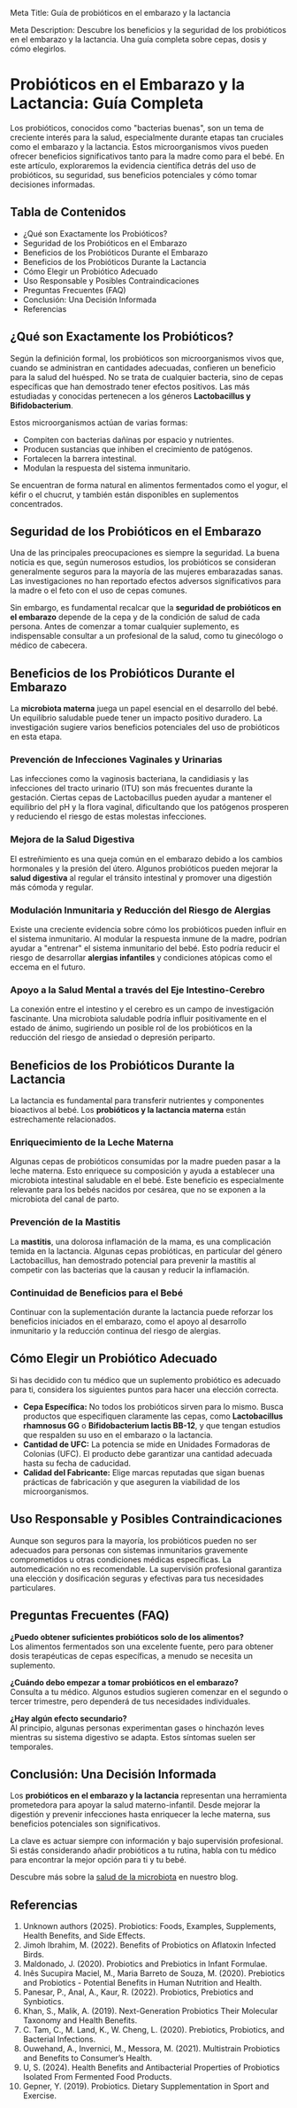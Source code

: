 Meta Title: Guía de probióticos en el embarazo y la lactancia

Meta Description: Descubre los beneficios y la seguridad de los probióticos en el embarazo y la lactancia. Una guía completa sobre cepas, dosis y cómo elegirlos.

# Probióticos en el Embarazo y la Lactancia: Guía Completa

Los probióticos, conocidos como "bacterias buenas", son un tema de creciente interés para la salud, especialmente durante etapas tan cruciales como el embarazo y la lactancia. Estos microorganismos vivos pueden ofrecer beneficios significativos tanto para la madre como para el bebé. En este artículo, exploraremos la evidencia científica detrás del uso de probióticos, su seguridad, sus beneficios potenciales y cómo tomar decisiones informadas.

## Tabla de Contenidos

- ¿Qué son Exactamente los Probióticos?
- Seguridad de los Probióticos en el Embarazo
- Beneficios de los Probióticos Durante el Embarazo
- Beneficios de los Probióticos Durante la Lactancia
- Cómo Elegir un Probiótico Adecuado
- Uso Responsable y Posibles Contraindicaciones
- Preguntas Frecuentes (FAQ)
- Conclusión: Una Decisión Informada
- Referencias

## ¿Qué son Exactamente los Probióticos?

Según la definición formal, los probióticos son microorganismos vivos que, cuando se administran en cantidades adecuadas, confieren un beneficio para la salud del huésped. No se trata de cualquier bacteria, sino de cepas específicas que han demostrado tener efectos positivos. Las más estudiadas y conocidas pertenecen a los géneros **Lactobacillus y Bifidobacterium**.

Estos microorganismos actúan de varias formas:

- Compiten con bacterias dañinas por espacio y nutrientes.
- Producen sustancias que inhiben el crecimiento de patógenos.
- Fortalecen la barrera intestinal.
- Modulan la respuesta del sistema inmunitario.

Se encuentran de forma natural en alimentos fermentados como el yogur, el kéfir o el chucrut, y también están disponibles en suplementos concentrados.

## Seguridad de los Probióticos en el Embarazo

Una de las principales preocupaciones es siempre la seguridad. La buena noticia es que, según numerosos estudios, los probióticos se consideran generalmente seguros para la mayoría de las mujeres embarazadas sanas. Las investigaciones no han reportado efectos adversos significativos para la madre o el feto con el uso de cepas comunes.

Sin embargo, es fundamental recalcar que la **seguridad de probióticos en el embarazo** depende de la cepa y de la condición de salud de cada persona. Antes de comenzar a tomar cualquier suplemento, es indispensable consultar a un profesional de la salud, como tu ginecólogo o médico de cabecera.

## Beneficios de los Probióticos Durante el Embarazo

La **microbiota materna** juega un papel esencial en el desarrollo del bebé. Un equilibrio saludable puede tener un impacto positivo duradero. La investigación sugiere varios beneficios potenciales del uso de probióticos en esta etapa.

### Prevención de Infecciones Vaginales y Urinarias

Las infecciones como la vaginosis bacteriana, la candidiasis y las infecciones del tracto urinario (ITU) son más frecuentes durante la gestación. Ciertas cepas de Lactobacillus pueden ayudar a mantener el equilibrio del pH y la flora vaginal, dificultando que los patógenos prosperen y reduciendo el riesgo de estas molestas infecciones.

### Mejora de la Salud Digestiva

El estreñimiento es una queja común en el embarazo debido a los cambios hormonales y la presión del útero. Algunos probióticos pueden mejorar la **salud digestiva** al regular el tránsito intestinal y promover una digestión más cómoda y regular.

### Modulación Inmunitaria y Reducción del Riesgo de Alergias

Existe una creciente evidencia sobre cómo los probióticos pueden influir en el sistema inmunitario. Al modular la respuesta inmune de la madre, podrían ayudar a "entrenar" el sistema inmunitario del bebé. Esto podría reducir el riesgo de desarrollar **alergias infantiles** y condiciones atópicas como el eccema en el futuro.

### Apoyo a la Salud Mental a través del Eje Intestino-Cerebro

La conexión entre el intestino y el cerebro es un campo de investigación fascinante. Una microbiota saludable podría influir positivamente en el estado de ánimo, sugiriendo un posible rol de los probióticos en la reducción del riesgo de ansiedad o depresión periparto.

## Beneficios de los Probióticos Durante la Lactancia

La lactancia es fundamental para transferir nutrientes y componentes bioactivos al bebé. Los **probióticos y la lactancia materna** están estrechamente relacionados.

### Enriquecimiento de la Leche Materna

Algunas cepas de probióticos consumidas por la madre pueden pasar a la leche materna. Esto enriquece su composición y ayuda a establecer una microbiota intestinal saludable en el bebé. Este beneficio es especialmente relevante para los bebés nacidos por cesárea, que no se exponen a la microbiota del canal de parto.

### Prevención de la Mastitis

La **mastitis**, una dolorosa inflamación de la mama, es una complicación temida en la lactancia. Algunas cepas probióticas, en particular del género Lactobacillus, han demostrado potencial para prevenir la mastitis al competir con las bacterias que la causan y reducir la inflamación.

### Continuidad de Beneficios para el Bebé

Continuar con la suplementación durante la lactancia puede reforzar los beneficios iniciados en el embarazo, como el apoyo al desarrollo inmunitario y la reducción continua del riesgo de alergias.

## Cómo Elegir un Probiótico Adecuado

Si has decidido con tu médico que un suplemento probiótico es adecuado para ti, considera los siguientes puntos para hacer una elección correcta.

- **Cepa Específica:** No todos los probióticos sirven para lo mismo. Busca productos que especifiquen claramente las cepas, como **Lactobacillus rhamnosus GG** o **Bifidobacterium lactis BB-12**, y que tengan estudios que respalden su uso en el embarazo o la lactancia.
- **Cantidad de UFC:** La potencia se mide en Unidades Formadoras de Colonias (UFC). El producto debe garantizar una cantidad adecuada hasta su fecha de caducidad.
- **Calidad del Fabricante:** Elige marcas reputadas que sigan buenas prácticas de fabricación y que aseguren la viabilidad de los microorganismos.

## Uso Responsable y Posibles Contraindicaciones

Aunque son seguros para la mayoría, los probióticos pueden no ser adecuados para personas con sistemas inmunitarios gravemente comprometidos u otras condiciones médicas específicas. La automedicación no es recomendable. La supervisión profesional garantiza una elección y dosificación seguras y efectivas para tus necesidades particulares.

## Preguntas Frecuentes (FAQ)

**¿Puedo obtener suficientes probióticos solo de los alimentos?**\
Los alimentos fermentados son una excelente fuente, pero para obtener dosis terapéuticas de cepas específicas, a menudo se necesita un suplemento.

**¿Cuándo debo empezar a tomar probióticos en el embarazo?**\
Consulta a tu médico. Algunos estudios sugieren comenzar en el segundo o tercer trimestre, pero dependerá de tus necesidades individuales.

**¿Hay algún efecto secundario?**\
Al principio, algunas personas experimentan gases o hinchazón leves mientras su sistema digestivo se adapta. Estos síntomas suelen ser temporales.

## Conclusión: Una Decisión Informada

Los **probióticos en el embarazo y la lactancia** representan una herramienta prometedora para apoyar la salud materno-infantil. Desde mejorar la digestión y prevenir infecciones hasta enriquecer la leche materna, sus beneficios potenciales son significativos.

La clave es actuar siempre con información y bajo supervisión profesional. Si estás considerando añadir probióticos a tu rutina, habla con tu médico para encontrar la mejor opción para ti y tu bebé.

Descubre más sobre la [salud de la microbiota](https://anchor-link) en nuestro blog.

## Referencias

1. Unknown authors (2025). Probiotics: Foods, Examples, Supplements, Health Benefits, and Side Effects.
2. Jimoh Ibrahim, M. (2022). Benefits of Probiotics on Aflatoxin Infected Birds.
3. Maldonado, J. (2020). Probiotics and Prebiotics in Infant Formulae.
4. Inês Sucupira Maciel, M., Maria Barreto de Souza, M. (2020). Prebiotics and Probiotics - Potential Benefits in Human Nutrition and Health.
5. Panesar, P., Anal, A., Kaur, R. (2022). Probiotics, Prebiotics and Synbiotics.
6. Khan, S., Malik, A. (2019). Next-Generation Probiotics Their Molecular Taxonomy and Health Benefits.
7. C. Tam, C., M. Land, K., W. Cheng, L. (2020). Prebiotics, Probiotics, and Bacterial Infections.
8. Ouwehand, A., Invernici, M., Messora, M. (2021). Multistrain Probiotics and Benefits to Consumer’s Health.
9. U, S. (2024). Health Benefits and Antibacterial Properties of Probiotics Isolated From Fermented Food Products.
10. Gepner, Y. (2019). Probiotics. Dietary Supplementation in Sport and Exercise.
